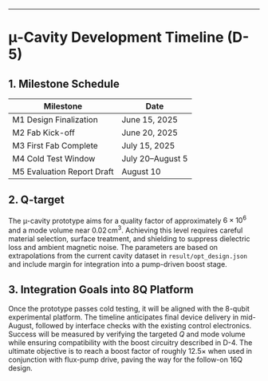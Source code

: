 ---
# μ-Cavity Development Timeline (D-5)

## 1. Milestone Schedule
| Milestone | Date |
| --- | --- |
| M1 Design Finalization | June 15, 2025 |
| M2 Fab Kick-off | June 20, 2025 |
| M3 First Fab Complete | July 15, 2025 |
| M4 Cold Test Window | July 20–August 5 |
| M5 Evaluation Report Draft | August 10 |

## 2. Q-target
The μ-cavity prototype aims for a quality factor of approximately $6\times10^6$ and a mode volume near $0.02\,\text{cm}^3$. Achieving this level requires careful material selection, surface treatment, and shielding to suppress dielectric loss and ambient magnetic noise. The parameters are based on extrapolations from the current cavity dataset in `result/opt_design.json` and include margin for integration into a pump-driven boost stage.

## 3. Integration Goals into 8Q Platform
Once the prototype passes cold testing, it will be aligned with the 8-qubit experimental platform. The timeline anticipates final device delivery in mid-August, followed by interface checks with the existing control electronics. Success will be measured by verifying the targeted $Q$ and mode volume while ensuring compatibility with the boost circuitry described in D-4. The ultimate objective is to reach a boost factor of roughly 12.5× when used in conjunction with flux-pump drive, paving the way for the follow-on 16Q design.
